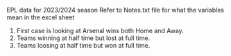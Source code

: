 EPL data for 2023/2024 season
Refer to Notes.txt file for what the variables mean in the excel sheet

1. First case is looking at Arsenal wins both Home and Away.
2. Teams winning at half time but lost at full time.
3. Teams loosing at half time but won at full time.
